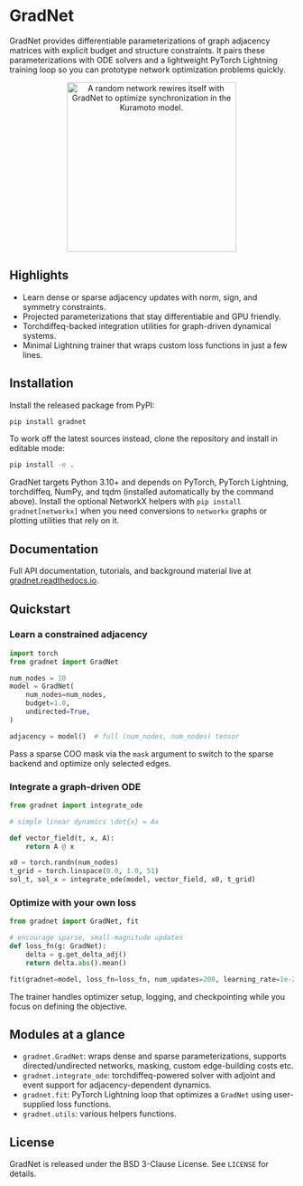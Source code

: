 # GradNet

GradNet provides differentiable parameterizations of graph adjacency matrices with explicit budget and structure constraints. It pairs these parameterizations with ODE solvers and a lightweight PyTorch Lightning training loop so you can prototype network optimization problems quickly.

<p align="center">
  <img src="docs/source/_static/rewiring_net.gif"
       alt="A random network rewires itself with GradNet to optimize synchronization in the Kuramoto model."
       width="300" />
</p>

## Highlights
- Learn dense or sparse adjacency updates with norm, sign, and symmetry constraints.
- Projected parameterizations that stay differentiable and GPU friendly.
- Torchdiffeq-backed integration utilities for graph-driven dynamical systems.
- Minimal Lightning trainer that wraps custom loss functions in just a few lines.

## Installation
Install the released package from PyPI:

```bash
pip install gradnet
```

To work off the latest sources instead, clone the repository and install in editable mode:

```bash
pip install -e .
```

GradNet targets Python 3.10+ and depends on PyTorch, PyTorch Lightning, torchdiffeq, NumPy, and tqdm (installed automatically by the command above). Install the optional NetworkX helpers with `pip install gradnet[networkx]` when you need conversions to `networkx` graphs or plotting utilities that rely on it.

## Documentation
Full API documentation, tutorials, and background material live at [gradnet.readthedocs.io](https://gradnet.readthedocs.io/).

## Quickstart

### Learn a constrained adjacency
```python
import torch
from gradnet import GradNet

num_nodes = 10
model = GradNet(
    num_nodes=num_nodes,
    budget=1.0,
    undirected=True,
)

adjacency = model()  # full (num_nodes, num_nodes) tensor
```
Pass a sparse COO mask via the `mask` argument to switch to the sparse backend and optimize only selected edges.

### Integrate a graph-driven ODE
```python
from gradnet import integrate_ode

# simple linear dynamics \dot{x} = Ax

def vector_field(t, x, A):
    return A @ x

x0 = torch.randn(num_nodes)
t_grid = torch.linspace(0.0, 1.0, 51)
sol_t, sol_x = integrate_ode(model, vector_field, x0, t_grid)
```

### Optimize with your own loss
```python
from gradnet import GradNet, fit

# encourage sparse, small-magnitude updates
def loss_fn(g: GradNet):
    delta = g.get_delta_adj()
    return delta.abs().mean()

fit(gradnet=model, loss_fn=loss_fn, num_updates=200, learning_rate=1e-2)
```
The trainer handles optimizer setup, logging, and checkpointing while you focus on defining the objective.

## Modules at a glance
- `gradnet.GradNet`: wraps dense and sparse parameterizations, supports directed/undirected networks, masking, custom edge-building costs etc.
- `gradnet.integrate_ode`: torchdiffeq-powered solver with adjoint and event support for adjacency-dependent dynamics.
- `gradnet.fit`: PyTorch Lightning loop that optimizes a `GradNet` using user-supplied loss functions.
- `gradnet.utils`: various helpers functions.

## License
GradNet is released under the BSD 3-Clause License. See `LICENSE` for details.
